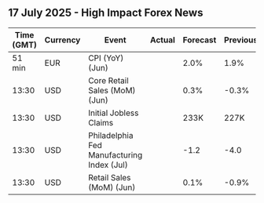 ## 17 July 2025 - High Impact Forex News

| Time (GMT) | Currency | Event | Actual | Forecast | Previous |
|------|----------|-------|--------|----------|----------|
| 51 min | EUR | CPI (YoY) (Jun) |  | 2.0% | 1.9% |
| 13:30 | USD | Core Retail Sales (MoM) (Jun) |  | 0.3% | -0.3% |
| 13:30 | USD | Initial Jobless Claims |  | 233K | 227K |
| 13:30 | USD | Philadelphia Fed Manufacturing Index (Jul) |  | -1.2 | -4.0 |
| 13:30 | USD | Retail Sales (MoM) (Jun) |  | 0.1% | -0.9% |
